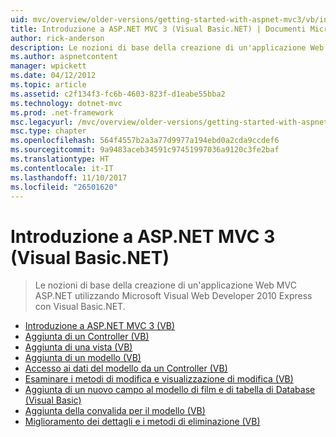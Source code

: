 ```yaml
---
uid: mvc/overview/older-versions/getting-started-with-aspnet-mvc3/vb/index
title: Introduzione a ASP.NET MVC 3 (Visual Basic.NET) | Documenti Microsoft
author: rick-anderson
description: Le nozioni di base della creazione di un'applicazione Web MVC ASP.NET utilizzando Microsoft Visual Web Developer 2010 Express con Visual Basic.NET.
ms.author: aspnetcontent
manager: wpickett
ms.date: 04/12/2012
ms.topic: article
ms.assetid: c2f134f3-fc6b-4603-823f-d1eabe55bba2
ms.technology: dotnet-mvc
ms.prod: .net-framework
msc.legacyurl: /mvc/overview/older-versions/getting-started-with-aspnet-mvc3/vb
msc.type: chapter
ms.openlocfilehash: 564f4557b2a3a77d9977a194ebd0a2cda9ccdef6
ms.sourcegitcommit: 9a9483aceb34591c97451997036a9120c3fe2baf
ms.translationtype: HT
ms.contentlocale: it-IT
ms.lasthandoff: 11/10/2017
ms.locfileid: "26501620"
---
```

<a name="getting-started-with-aspnet-mvc-3-vbnet"></a>Introduzione a ASP.NET MVC 3 (Visual Basic.NET)
====================
> Le nozioni di base della creazione di un'applicazione Web MVC ASP.NET utilizzando Microsoft Visual Web Developer 2010 Express con Visual Basic.NET.


- [Introduzione a ASP.NET MVC 3 (VB)](intro-to-aspnet-mvc-3.md)
- [Aggiunta di un Controller (VB)](adding-a-controller.md)
- [Aggiunta di una vista (VB)](adding-a-view.md)
- [Aggiunta di un modello (VB)](adding-a-model.md)
- [Accesso ai dati del modello da un Controller (VB)](accessing-your-models-data-from-a-controller.md)
- [Esaminare i metodi di modifica e visualizzazione di modifica (VB)](examining-the-edit-methods-and-edit-view.md)
- [Aggiunta di un nuovo campo al modello di film e di tabella di Database (Visual Basic)](adding-a-new-field.md)
- [Aggiunta della convalida per il modello (VB)](adding-validation-to-the-model.md)
- [Miglioramento dei dettagli e i metodi di eliminazione (VB)](improving-the-details-and-delete-methods.md)
